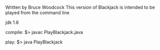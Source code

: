 Written by Bruce Woodcock
This version of Blackjack is intended to be played from the command line

jdk 1.8

compile: 
$> javac PlayBlackjack.java

play: 
$> java PlayBlackjack
